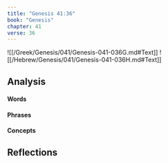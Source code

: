 ```yaml
---
title: "Genesis 41:36"
book: "Genesis"
chapter: 41
verse: 36
---
```

![[/Greek/Genesis/041/Genesis-041-036G.md#Text]]
![[/Hebrew/Genesis/041/Genesis-041-036H.md#Text]]

## Analysis

#### Words

#### Phrases

#### Concepts

## Reflections
